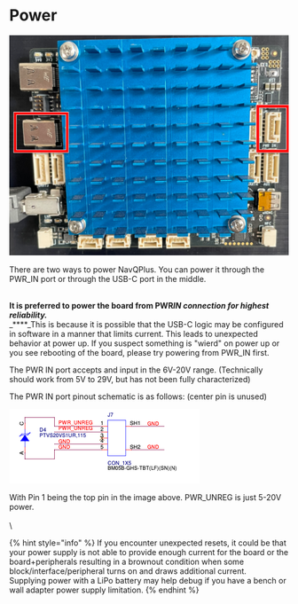 # Power

![](<../../.gitbook/assets/image (1) (1) (1).png>)

There are two ways to power NavQPlus. You can power it through the PWR\_IN port or through the USB-C port in the middle.

\
**It is preferred to power the board from PWR**_**IN connection for highest reliability.**_\
_****_This is because it is possible that the USB-C logic may be configured in software in a manner that limits current. This leads to unexpected behavior at power up. If you suspect something is "wierd" on power up or you see rebooting of the board, please try powering from PWR\_IN first.&#x20;

The PWR IN port accepts and input in the 6V-20V range. (Technically should work from 5V to 29V, but has not been fully characterized)

The PWR IN port pinout schematic is as follows: (center pin is unused)

![](<../../.gitbook/assets/image (4) (1) (1).png>)

With Pin 1 being the top pin in the image above. PWR\_UNREG is just 5-20V power.\
\
\


{% hint style="info" %}
&#x20;If you encounter unexpected resets, it could be that your power supply is not able to provide enough current for the board or the board+peripherals resulting in a brownout condition when some block/interface/peripheral turns on and draws additional current.\
Supplying power with a LiPo battery may help debug if you have a bench or wall adapter power supply limitation.  &#x20;
{% endhint %}
